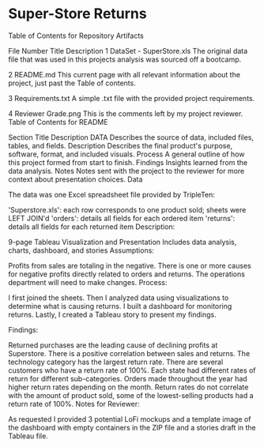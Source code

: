 # Super-Store Returns 


Table of Contents for Repository Artifacts

File Number	Title	Description
1	DataSet - SuperStore.xls	The original data file that was used in this projects analysis was sourced off a bootcamp.

2	README.md	This current page with all relevant information about the project, just past the Table of contents.

3	Requirements.txt	A simple .txt file with the provided project requirements.

4	Reviewer Grade.png	This is the comments left by my project reviewer.
Table of Contents for README

Section Title	Description
DATA	Describes the source of data, included files, tables, and fields.
Description	Describes the final product's purpose, software, format, and included visuals.
Process	A general outline of how this project formed from start to finish.
Findings	Insights learned from the data analysis.
Notes	Notes sent with the project to the reviewer for more context about presentation choices.
Data

The data was one Excel spreadsheet file provided by TripleTen:

'Superstore.xls': each row corresponds to one product sold; sheets were LEFT JOIN'd
'orders': details all fields for each ordered item
'returns': details all fields for each returned item
Description:

9-page Tableau Visualization and Presentation
Includes data analysis, charts, dashboard, and stories
Assumptions:

Profits from sales are totaling in the negative.
There is one or more causes for negative profits directly related to orders and returns.
The operations department will need to make changes.
Process:

I first joined the sheets. Then I analyzed data using visualizations to determine what is causing returns. I built a dashboard for monitoring returns. Lastly, I created a Tableau story to present my findings.

Findings:

Returned purchases are the leading cause of declining profits at Superstore.
There is a positive correlation between sales and returns.
The technology category has the largest return rate.
There are several customers who have a return rate of 100%.
Each state had different rates of return for different sub-categories.
Orders made throughout the year had higher return rates depending on the month.
Return rates do not correlate with the amount of product sold, some of the lowest-selling products had a return rate of 100%.
Notes for Reviewer:

As requested I provided 3 potential LoFi mockups and a template image of the dashboard with empty containers in the ZIP file and a stories draft in the Tableau file.
